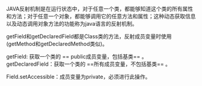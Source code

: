 JAVA反射机制是在运行状态中，对于任意一个类，都能够知道这个类的所有属性和方法；对于任意一个对象，都能够调用它的任意方法和属性；这种动态获取信息以及动态调用对象方法的功能称为java语言的反射机制。

getField和getDeclaredField都是Class类的方法，反射成员变量时使用(getMethod和getDeclaredMethod类似)。

getField: 获取一个类的 == public成员变量，包括基类== 。
getDeclaredField：获取一个类的 ==所有成员变量，不包括基类== 。

Field.setAccessible：成员变量为private，必须进行此操作。